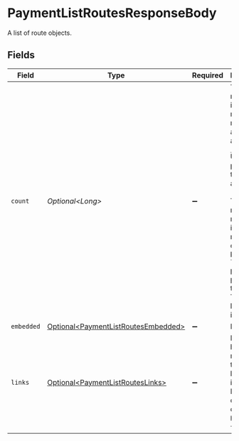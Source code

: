 # PaymentListRoutesResponseBody

A list of route objects.


## Fields

| Field                                                                                                                                                                                                                                                                     | Type                                                                                                                                                                                                                                                                      | Required                                                                                                                                                                                                                                                                  | Description                                                                                                                                                                                                                                                               |
| ------------------------------------------------------------------------------------------------------------------------------------------------------------------------------------------------------------------------------------------------------------------------- | ------------------------------------------------------------------------------------------------------------------------------------------------------------------------------------------------------------------------------------------------------------------------- | ------------------------------------------------------------------------------------------------------------------------------------------------------------------------------------------------------------------------------------------------------------------------- | ------------------------------------------------------------------------------------------------------------------------------------------------------------------------------------------------------------------------------------------------------------------------- |
| `count`                                                                                                                                                                                                                                                                   | *Optional\<Long>*                                                                                                                                                                                                                                                         | :heavy_minus_sign:                                                                                                                                                                                                                                                        | The number of items in this result set. If more items are available, a `_links.next` URL will be present in the result as well.<br/><br/>The maximum number of items per result set is controlled by the `limit` property provided in the request. The default limit is 50 items. |
| `embedded`                                                                                                                                                                                                                                                                | [Optional\<PaymentListRoutesEmbedded>](../../models/operations/PaymentListRoutesEmbedded.md)                                                                                                                                                                              | :heavy_minus_sign:                                                                                                                                                                                                                                                        | N/A                                                                                                                                                                                                                                                                       |
| `links`                                                                                                                                                                                                                                                                   | [Optional\<PaymentListRoutesLinks>](../../models/operations/PaymentListRoutesLinks.md)                                                                                                                                                                                    | :heavy_minus_sign:                                                                                                                                                                                                                                                        | Links to help navigate through the lists of items. Every URL object will contain an `href` and a `type` field.                                                                                                                                                            |